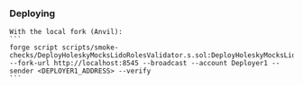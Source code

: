 ### Deploying

    With the local fork (Anvil):
    ```
    forge script scripts/smoke-checks/DeployHoleskyMocksLidoRolesValidator.s.sol:DeployHoleskyMocksLidoRolesValidator --fork-url http://localhost:8545 --broadcast --account Deployer1 --sender <DEPLOYER1_ADDRESS> --verify
    ```
